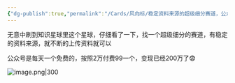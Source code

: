 ```yaml
---
{"dg-publish":true,"permalink":"/Cards/风向标/稳定资料来源的超级细分赛道，公众号变现已达200万/","tags":["生财有术","风向标"],"noteIcon":3,"created":"2024-01-08","updated":"2024-04-11"}
---
```


无意中刷到知识星球里这个星球，仔细看了一下，找一个超级细分的赛道，有稳定的资料来源，就不断的上传资料就可以 

公众号是每天一个免费的，按照2万付费99一个，变现已经200万了😨


![image.png|300](http://img.xlg.life/images/202404112335123.png)
